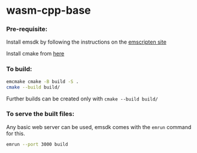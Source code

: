 # wasm-cpp-base

### Pre-requisite:
Install emsdk by following the instructions on the
[emscripten site](https://emscripten.org/docs/getting_started/downloads.html)

Install cmake from [here](https://cmake.org/download/)

### To build:
```sh
emcmake cmake -B build -S .
cmake --build build/
```
Further builds can be created only with `cmake --build build/`

### To serve the built files:
Any basic web server can be used, emsdk comes with the `emrun` command for this.
```sh
emrun --port 3000 build
```
